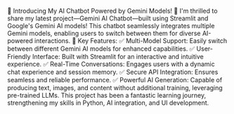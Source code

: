 🚀 Introducing My AI Chatbot Powered by Gemini Models! 🤖
I'm thrilled to share my latest project—Gemini AI Chatbot—built using Streamlit and Google's Gemini AI models! This chatbot seamlessly integrates multiple Gemini models, enabling users to switch between them for diverse AI-powered interactions.
🔹 Key Features:
✅ Multi-Model Support: Easily switch between different Gemini AI models for enhanced capabilities.
 ✅ User-Friendly Interface: Built with Streamlit for an interactive and intuitive experience.
 ✅ Real-Time Conversations: Engages users with a dynamic chat experience and session memory.
 ✅ Secure API Integration: Ensures seamless and reliable performance.
 ✅ Powerful AI Generation: Capable of producing text, images, and content without additional training, leveraging pre-trained LLMs.
This project has been a fantastic learning journey, strengthening my skills in Python, AI integration, and UI development.
